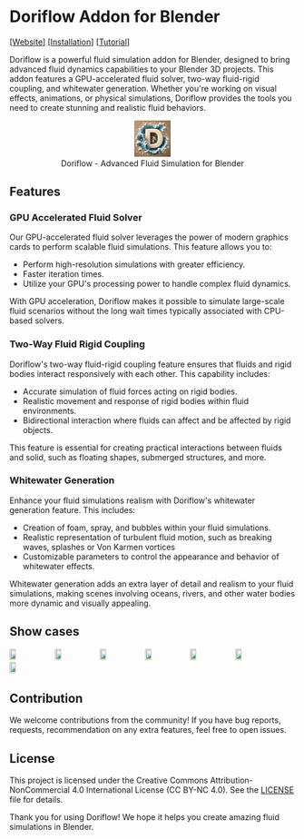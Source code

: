 # Doriflow Addon for Blender
[[Website](https://doriflow.com)] [[Installation](https://doriflow.com/installation)] [[Tutorial](https://doriflow.com/tutorial)]

Doriflow is a powerful fluid simulation addon for Blender, designed to bring advanced fluid dynamics capabilities to your Blender 3D projects. This addon features a GPU-accelerated fluid solver, two-way fluid-rigid coupling, and whitewater generation. Whether you're working on visual effects, animations, or physical simulations, Doriflow provides the tools you need to create stunning and realistic fluid behaviors.

<figure align="center">
  <img src="./Doriflow_logo.png" alt="Doriflow Logo" width="15%">
  <figcaption>Doriflow - Advanced Fluid Simulation for Blender</figcaption>
</figure>

## Features

### GPU Accelerated Fluid Solver
Our GPU-accelerated fluid solver leverages the power of modern graphics cards to perform scalable fluid simulations. This feature allows you to:

- Perform high-resolution simulations with greater efficiency.
- Faster iteration times.
- Utilize your GPU's processing power to handle complex fluid dynamics.

With GPU acceleration, Doriflow makes it possible to simulate large-scale fluid scenarios without the long wait times typically associated with CPU-based solvers.

### Two-Way Fluid Rigid Coupling
Doriflow's two-way fluid-rigid coupling feature ensures that fluids and rigid bodies interact responsively with each other. This capability includes:

- Accurate simulation of fluid forces acting on rigid bodies.
- Realistic movement and response of rigid bodies within fluid environments.
- Bidirectional interaction where fluids can affect and be affected by rigid objects.

This feature is essential for creating practical interactions between fluids and solid, such as floating shapes, submerged structures, and more.

### Whitewater Generation
Enhance your fluid simulations realism with Doriflow's whitewater generation feature. This includes:

- Creation of foam, spray, and bubbles within your fluid simulations.
- Realistic representation of turbulent fluid motion, such as breaking waves, splashes or Von Karmen vortices
- Customizable parameters to control the appearance and behavior of whitewater effects.

Whitewater generation adds an extra layer of detail and realism to your fluid simulations, making scenes involving oceans, rivers, and other water bodies more dynamic and visually appealing.

## Show cases
<p align="left">
  <img src="./show_cases/wave_interference_cross_float.gif" width="15%" height="15%" />
  <img src="./show_cases/flow_cylinder_high_viscosity.gif" width="15%" height="15%" />
  <img src="./show_cases/float_torus.gif" width="15%" height="15%" />
  <img src="./show_cases/float_preset_1.gif" width="15%" height="15%" />
  <img src="./show_cases/density_variations.gif" width="15%" height="15%" />
  <img src="./show_cases/2_bridges_wave_crash.gif" width="15%" height="15%" />
  <img src="./show_cases/arch_bridge_wave_crash.gif" width="15%" height="15%"/><br>
</p>

## Contribution
We welcome contributions from the community! If you have bug reports, requests, recommendation on any extra features, feel free to open issues.

## License
This project is licensed under the Creative Commons Attribution-NonCommercial 4.0 International License (CC BY-NC 4.0). See the [LICENSE](https://github.com/tien2292/Doriflow-Engine/blob/main/LICENSE) file for details.

Thank you for using Doriflow! We hope it helps you create amazing fluid simulations in Blender.
